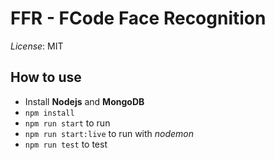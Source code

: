 # FFR - FCode Face Recognition
_License_: MIT
## How to use
* Install __Nodejs__ and __MongoDB__
* ```npm install```
* ```npm run start``` to run
* ```npm run start:live``` to run with _nodemon_
* ```npm run test``` to test